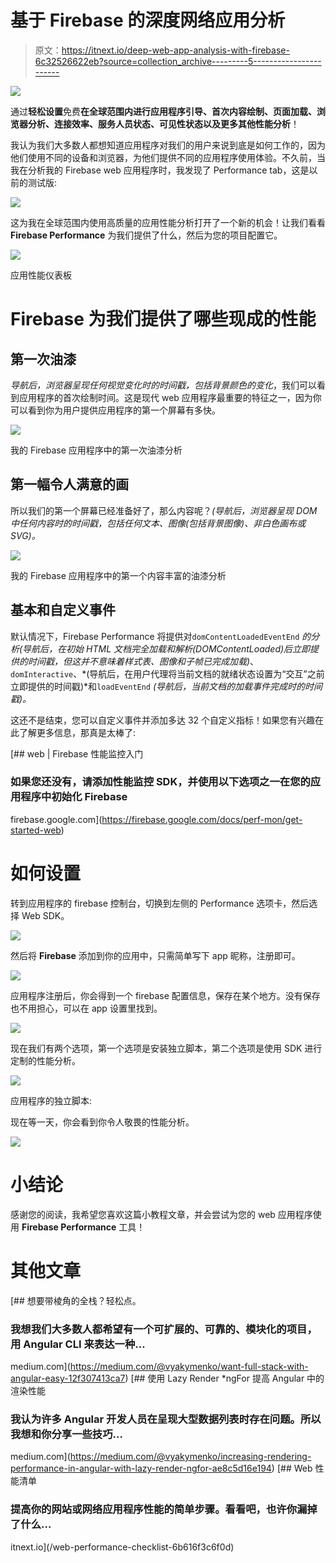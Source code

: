 # 基于 Firebase 的深度网络应用分析

> 原文：<https://itnext.io/deep-web-app-analysis-with-firebase-6c32526622eb?source=collection_archive---------5----------------------->

![](img/0f3415ac956e1afa13543bc2ce57de5d.png)

通过**轻松设置**免费**在全球范围内进行应用程序引导、首次内容绘制、页面加载、浏览器分析、连接效率、服务人员状态、可见性状态以及更多其他性能分析**！

我认为我们大多数人都想知道应用程序对我们的用户来说到底是如何工作的，因为他们使用不同的设备和浏览器，为他们提供不同的应用程序使用体验。不久前，当我在分析我的 Firebase web 应用程序时，我发现了 Performance tab，这是以前的测试版:

![](img/781029ec148b940c90f43a5943fb1393.png)

这为我在全球范围内使用高质量的应用性能分析打开了一个新的机会！让我们看看 **Firebase Performance** 为我们提供了什么，然后为您的项目配置它。

![](img/e3f0032243a6398fb8628d92bf7aa977.png)

应用性能仪表板

# Firebase 为我们提供了哪些现成的性能

## 第一次油漆

*导航后，浏览器呈现任何视觉变化时的时间戳，包括背景颜色的变化*，我们可以看到应用程序的首次绘制时间。这是现代 web 应用程序最重要的特征之一，因为你可以看到你为用户提供应用程序的第一个屏幕有多快。

![](img/c2e10a6979b75f257760ce635f80d4c8.png)

我的 Firebase 应用程序中的第一次油漆分析

## 第一幅令人满意的画

所以我们的第一个屏幕已经准备好了，那么内容呢？*(导航后，浏览器呈现 DOM 中任何内容时的时间戳，包括任何文本、图像(包括背景图像)、非白色画布或 SVG)。*

![](img/0cd2b4aa4fdeafec69b154d874a39652.png)

我的 Firebase 应用程序中的第一个内容丰富的油漆分析

## 基本和自定义事件

默认情况下，Firebase Performance 将提供对`domContentLoadedEventEnd` *的分析(导航后，在初始 HTML 文档完全加载和解析(DOMContentLoaded)后立即提供的时间戳，但这并不意味着样式表、图像和子帧已完成加载)*、`domInteractive`、*(导航后，在用户代理将当前文档的就绪状态设置为“交互”之前立即提供的时间戳)*和`loadEventEnd` *(导航后，当前文档的加载事件完成时的时间戳)。*

这还不是结束，您可以自定义事件并添加多达 32 个自定义指标！如果您有兴趣在此了解更多信息，那真是太棒了:

[](https://firebase.google.com/docs/perf-mon/get-started-web) [## web | Firebase 性能监控入门

### 如果您还没有，请添加性能监控 SDK，并使用以下选项之一在您的应用程序中初始化 Firebase

firebase.google.com](https://firebase.google.com/docs/perf-mon/get-started-web) 

# 如何设置

转到应用程序的 firebase 控制台，切换到左侧的 Performance 选项卡，然后选择 Web SDK。

![](img/84f2dfdf59beccdc1aedda696707396a.png)

然后将 **Firebase** 添加到你的应用中，只需简单写下 app 昵称，注册即可。

![](img/c20af55bdf10dc88d4aa301fe485306b.png)

应用程序注册后，你会得到一个 firebase 配置信息，保存在某个地方。没有保存也不用担心，可以在 app 设置里找到。

![](img/9dcb5c1054247977675693e50f796d32.png)

现在我们有两个选项，第一个选项是安装独立脚本，第二个选项是使用 SDK 进行定制的性能分析。

![](img/72d0d670d952682e4ead05ee7c56653b.png)

应用程序的独立脚本:

现在等一天，你会看到你令人敬畏的性能分析。

![](img/38c649933af7d904b88bb683ae55ac57.png)

# 小结论

感谢您的阅读，我希望您喜欢这篇小教程文章，并会尝试为您的 web 应用程序使用 **Firebase Performance** 工具！

# 其他文章

[](https://medium.com/@vyakymenko/want-full-stack-with-angular-easy-12f307413ca7) [## 想要带棱角的全栈？轻松点。

### 我想我们大多数人都希望有一个可扩展的、可靠的、模块化的项目，用 Angular CLI 来表达一种…

medium.com](https://medium.com/@vyakymenko/want-full-stack-with-angular-easy-12f307413ca7) [](https://medium.com/@vyakymenko/increasing-rendering-performance-in-angular-with-lazy-render-ngfor-ae8c5d16e194) [## 使用 Lazy Render *ngFor 提高 Angular 中的渲染性能

### 我认为许多 Angular 开发人员在呈现大型数据列表时存在问题。所以我想和你分享一些技巧…

medium.com](https://medium.com/@vyakymenko/increasing-rendering-performance-in-angular-with-lazy-render-ngfor-ae8c5d16e194) [](/web-performance-checklist-6b616f3c6f0d) [## Web 性能清单

### 提高你的网站或网络应用程序性能的简单步骤。看看吧，也许你漏掉了什么…

itnext.io](/web-performance-checklist-6b616f3c6f0d)